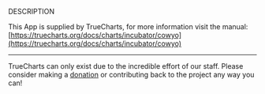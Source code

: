 DESCRIPTION


This App is supplied by TrueCharts, for more information visit the manual: [https://truecharts.org/docs/charts/incubator/cowyo](https://truecharts.org/docs/charts/incubator/cowyo)

---

TrueCharts can only exist due to the incredible effort of our staff.
Please consider making a [donation](https://truecharts.org/docs/about/sponsor) or contributing back to the project any way you can!

